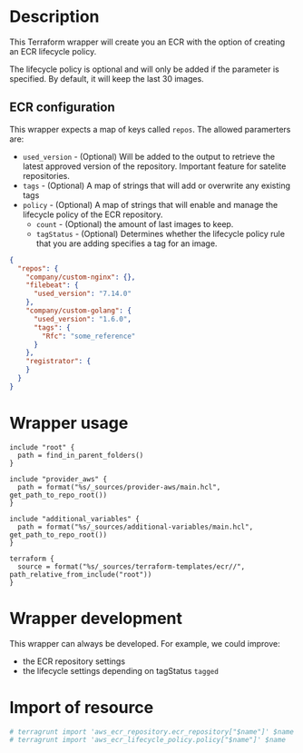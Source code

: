 # Description

This Terraform wrapper will create you an ECR with the option of creating an ECR lifecycle policy.

The lifecycle policy is optional and will only be added if the parameter is specified. By default, it will
keep the last 30 images.

## ECR configuration

This wrapper expects a map of keys called `repos`.
The allowed paramerters are:

* `used_version` - (Optional) Will be added to the output to retrieve the latest approved version of the repository. Important feature for satelite repositories.
* `tags` - (Optional) A map of strings that will add or overwrite any existing tags
* `policy` - (Optional) A map of strings that will enable and manage the lifecycle policy of the ECR repository.
  * `count` - (Optional) the amount of last images to keep.
  * `tagStatus` - (Optional) Determines whether the lifecycle policy rule that you are adding specifies a tag for an image.

```json
{
  "repos": {
    "company/custom-nginx": {},
    "filebeat": {
      "used_version": "7.14.0"
    },
    "company/custom-golang": {
      "used_version": "1.6.0",
      "tags": {
        "Rfc": "some_reference"
      }
    },
    "registrator": {
    }
  }
}
```

# Wrapper usage

```hcl
include "root" {
  path = find_in_parent_folders()
}

include "provider_aws" {
  path = format("%s/_sources/provider-aws/main.hcl", get_path_to_repo_root())
}

include "additional_variables" {
  path = format("%s/_sources/additional-variables/main.hcl", get_path_to_repo_root())
}

terraform {
  source = format("%s/_sources/terraform-templates/ecr//", path_relative_from_include("root"))
}
```


# Wrapper development

This wrapper can always be developed. 
For example, we could improve:
* the ECR repository settings
* the lifecycle settings depending on tagStatus `tagged`

# Import of resource

```bash
# terragrunt import 'aws_ecr_repository.ecr_repository["$name"]' $name
# terragrunt import 'aws_ecr_lifecycle_policy.policy["$name"]' $name
```